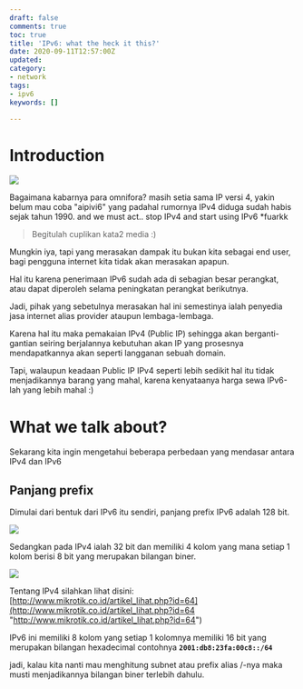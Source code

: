 ```yaml
---
draft: false
comments: true
toc: true
title: 'IPv6: what the heck it this?'
date: 2020-09-11T12:57:00Z
updated: 
category:
- network
tags:
- ipv6
keywords: []

---
```

# **Introduction**

![](https://memegenerator.net/img/instances/34434443/prepare-yourself-ipv6-is-coming.jpg)

Bagaimana kabarnya para omnifora? masih setia sama IP versi 4, yakin belum mau coba "aipivi6" yang padahal rumornya IPv4 diduga sudah habis sejak tahun 1990. and we must act.. stop IPv4 and start using IPv6 *fuarkk

> Begitulah cuplikan kata2 media :)

Mungkin iya, tapi yang merasakan dampak itu bukan kita sebagai end user, bagi pengguna internet kita tidak akan merasakan apapun.

Hal itu karena penerimaan IPv6 sudah ada di sebagian besar perangkat, atau dapat diperoleh selama peningkatan perangkat berikutnya.

Jadi, pihak yang sebetulnya merasakan hal ini semestinya ialah penyedia jasa internet alias provider ataupun lembaga-lembaga.

Karena hal itu maka pemakaian IPv4 (Public IP) sehingga akan berganti-gantian seiring berjalannya kebutuhan akan IP yang prosesnya mendapatkannya akan seperti langganan sebuah domain.

Tapi, walaupun keadaan Public IP IPv4 seperti lebih sedikit hal itu tidak menjadikannya barang yang mahal, karena kenyataanya harga sewa IPv6-lah yang lebih mahal :)

# **What we talk about?**

Sekarang kita ingin mengetahui beberapa perbedaan yang mendasar antara IPv4 dan IPv6

## Panjang prefix

Dimulai dari bentuk dari IPv6 itu sendiri, panjang prefix IPv6 adalah 128 bit.

![](https://res.cloudinary.com/bimagv/image/upload/v1599983691/2020-09/1_mambum.png)

Sedangkan pada IPv4 ialah 32 bit dan memiliki 4 kolom yang mana setiap 1 kolom berisi 8 bit yang merupakan bilangan biner.

![](https://res.cloudinary.com/bimagv/image/upload/v1599983691/2020-09/2_mtodbi.png)

Tentang IPv4 silahkan lihat disini: [http://www.mikrotik.co.id/artikel_lihat.php?id=64](http://www.mikrotik.co.id/artikel_lihat.php?id=64 "http://www.mikrotik.co.id/artikel_lihat.php?id=64")

IPv6 ini memiliki 8 kolom yang setiap 1 kolomnya memiliki 16 bit yang merupakan bilangan hexadecimal contohnya **`2001:db8:23fa:00c8::/64`**

jadi, kalau kita nanti mau menghitung subnet atau prefix alias /-nya maka musti menjadikannya bilangan biner terlebih dahulu.